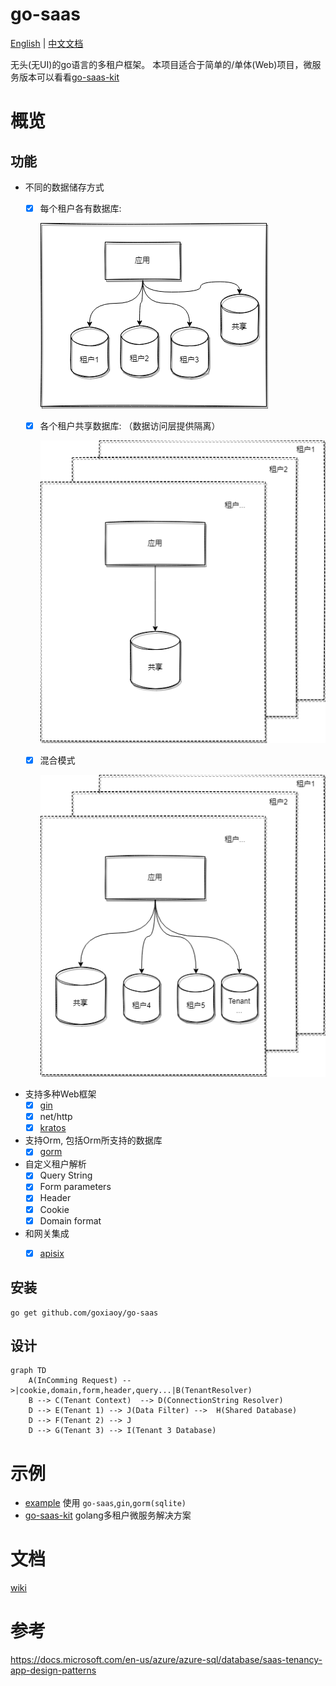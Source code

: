 # go-saas

[English](./README.md) | [中文文档](./README_zh_Hans.md)

无头(无UI)的go语言的多租户框架。
本项目适合于简单的/单体(Web)项目，微服务版本可以看看[go-saas-kit](https://github.com/Goxiaoy/go-saas-kit)

# 概览
## 功能

* 不同的数据储存方式
  * [x] 每个租户各有数据库: 
  
    ![img.png](docs/mode1_zh.png)
  
  * [x] 各个租户共享数据库: （数据访问层提供隔离）
  
    ![img.png](docs/mode2_zh.png)
  
  * [x] 混合模式
  
    ![img.png](docs/mode3_zh.png)
  

* 支持多种Web框架
  * [x] [gin](https://github.com/gin-gonic/gin)
  * [x] net/http
  * [x] [kratos](https://github.com/go-kratos/kratos)
* 支持Orm, 包括Orm所支持的数据库
  * [x] [gorm](https://github.com/go-gorm/gorm)
* 自定义租户解析
  * [x] Query String
  * [x] Form parameters
  * [x] Header
  * [x] Cookie
  * [x] Domain format
* 和网关集成
  * [x] [apisix](https://github.com/apache/apisix)


## 安装

```
go get github.com/goxiaoy/go-saas
```

## 设计
```mermaid
graph TD
    A(InComming Request) -->|cookie,domain,form,header,query...|B(TenantResolver)
    B --> C(Tenant Context)  --> D(ConnectionString Resolver)
    D --> E(Tenant 1) --> J(Data Filter) -->  H(Shared Database)
    D --> F(Tenant 2) --> J
    D --> G(Tenant 3) --> I(Tenant 3 Database)
```


# 示例
* [example](https://github.com/Goxiaoy/go-saas/tree/main/examples) 使用 `go-saas`,`gin`,`gorm(sqlite)`
* [go-saas-kit](https://github.com/Goxiaoy/go-saas-kit) golang多租户微服务解决方案

# 文档
 [wiki](https://github.com/Goxiaoy/go-saas/wiki)


# 参考

https://docs.microsoft.com/en-us/azure/azure-sql/database/saas-tenancy-app-design-patterns
